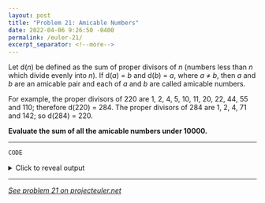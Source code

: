 ```yaml
---
layout: post
title: "Problem 21: Amicable Numbers"
date: 2022-04-06 9:26:50 -0400
permalink: /euler-21/
excerpt_separator: <!--more-->
---
```

Let d(*n*) be defined as the sum of proper divisors of *n* (numbers less than *n* which divide evenly into *n*).
If d(*a*) = *b* and d(*b*) = *a*, where *a* ≠ *b*, then *a* and *b* are an amicable pair and each of *a* and *b* are called amicable numbers.

For example, the proper divisors of 220 are 1, 2, 4, 5, 10, 11, 20, 22, 44, 55 and 110; therefore d(220) = 284. The proper divisors of 284 are 1, 2, 4, 71 and 142; so d(284) = 220.

**Evaluate the sum of all the amicable numbers under 10000.**
<!--more-->

***

```py
CODE
```

<details> 
<summary>Click to reveal output</summary>
{% highlight py%}
OUTPUT
{% endhighlight %}
</details>  

***

*[See problem 21 on projecteuler.net](https://projecteuler.net/problem=21)*